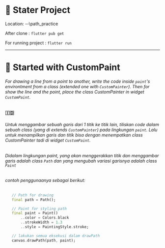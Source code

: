 # :rocket: Stater Project

Location: --\path_practice

After clone : `flutter pub get`

For running project : `flutter run`

----

# :paperclip: Started with CustomPaint 

 ###### For drawing a line from a point to another, write the code inside `paint`'s environtment from a class (extended one with `CustomPainter`). Then for show the line and the point, place the class CustomPainter in widget `CustomPaint`.

 ### :indonesia:
 ###### Untuk menggambar sebuah garis dari 1 titik ke titik lain, tiliskan code dalam sebuah class (yang di extends `CustomPainter`) pada lingkungan `paint`. Lalu untuk menampilkan garis dan titik bisa dengan menempatkan class CustomPainter tadi di widget `CustomPaint`.

 ###### Didalam lingkungan paint, yang akan menggerakkan titik dan menggambar garis adalah class `Path` dan yang mengubah variasi garisnya adalah class `Paint`

 ###### contoh penggunaanya sebagai berikut:
 ```dart
    // Path for drawing
    final path = Path();

    // Paint for styling path
    final paint = Paint()
        ..color = Colors.black
        ..strokeWidth = 1.3
        ..style = PaintingStyle.stroke;

    // lakukan semua eksekusi dalam drawPath
    canvas.drawPath(path, paint);
 ```